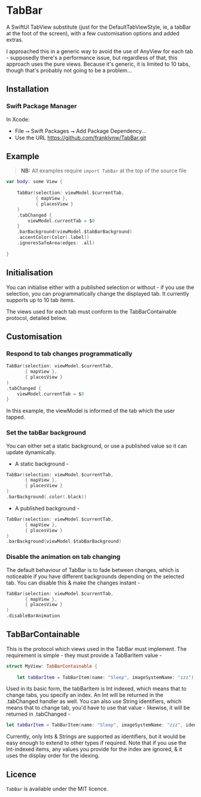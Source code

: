 # TabBar

A SwiftUI TabView substitute (just for the DefaultTabViewStyle, ie, a tabBar at the foot of the screen), with a few customisation options and added extras.

I approached this in a generic way to avoid the use of AnyView for each tab - supposedly there's a performance issue, but regardless of that, this approach uses the pure views.
Because it's generic, it is limited to 10 tabs, though that's probably not going to be a problem...


## Installation

### Swift Package Manager

In Xcode:
* File ⭢ Swift Packages ⭢ Add Package Dependency...
* Use the URL https://github.com/franklynw/TabBar.git


## Example

> **NB:** All examples require `import TabBar` at the top of the source file


```swift
var body: some View {
    
    TabBar(selection: viewModel.$currentTab,
           { mapView },
           { placesView }
    )
    .tabChanged {
        viewModel.currentTab = $0
    }
    .barBackground(viewModel.$tabBarBackground)
    .accentColor(Color(.label))
    .ignoresSafeArea(edges: .all)
    
}
```


## Initialisation

You can initialise either with a published selection or without - if you use the selection, you can programmatically change the displayed tab. It currently supports up to 10 tab items.

The views used for each tab must conform to the TabBarContainable protocol, detailed below.


## Customisation

### Respond to tab changes programmatically

```swift
TabBar(selection: viewModel.$currentTab,
       { mapView },
       { placesView }
)
.tabChanged {
    viewModel.currentTab = $0
}
```

In this example, the viewModel is informed of the tab which the user tapped.

### Set the tabBar background

You can either set a static background, or use a published value so it can update dynamically.

* A static background -

```swift
TabBar(selection: viewModel.$currentTab,
       { mapView },
       { placesView }
)
.barBackground(.color(.black))
```

* A published background -

```swift
TabBar(selection: viewModel.$currentTab,
       { mapView },
       { placesView }
)
.barBackground(viewModel.$tabBarBackground)
```

### Disable the animation on tab changing

The default behaviour of TabBar is to fade between changes, which is noticeable if you have different backgrounds depending on the selected tab. You can disable this & make the changes instant -

```swift
TabBar(selection: viewModel.$currentTab,
       { mapView },
       { placesView }
)
.disableBarAnimation
```


## TabBarContainable

This is the protocol which views used in the TabBar must implement. The requirement is simple - they must provide a TabBarItem value -

```swift
struct MyView: TabBarContainable {
    
    let tabBarItem = TabBarItem(name: "Sleep", imageSystemName: "zzz")
```

Used in its basic form, the tabBarItem is Int indexed, which means that to change tabs, you specify an index. An Int will be returned in the .tabChanged handler as well. You can also use String identifiers, which means that to change tab, you'd have to use that value - likewise, it will be returned in .tabChanged -

```swift
let tabBarItem = TabBarItem(name: "Sleep", imageSystemName: "zzz", identifier: "sleepTab")
```

Currently, only Ints & Strings are supported as identifiers, but it would be easy enough to extend to other types if required. Note that if you use the Int-indexed items, any values you provide for the index are ignored, & it uses the display order for the idexing.


## Licence

`TabBar` is available under the MIT licence.
